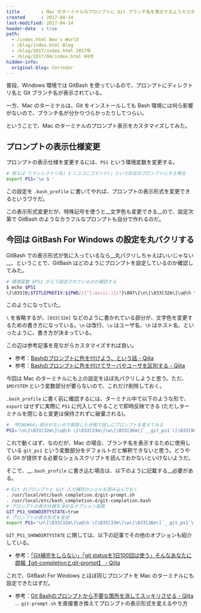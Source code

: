 ```yaml
---
title        : Mac のターミナルのプロンプトに Git ブランチ名を表示するようカスタマイズしてみた
created      : 2017-04-14
last-modified: 2017-04-14
header-date  : true
path:
  - /index.html Neo's World
  - /blog/index.html Blog
  - /blog/2017/index.html 2017年
  - /blog/2017/04/index.html 04月
hidden-info:
  original-blog: Corredor
---
```


普段、Windows 環境では GitBash を使っているので、プロンプトにディレクトリ名と Git ブランチ名が表示されている。

一方、Mac のターミナルは、Git をインストールしても Bash 環境には何ら影響がないので、ブランチ名が分かりづらかったりしてつらい。

ということで、Mac のターミナルのプロンプト表示をカスタマイズしてみた。

## プロンプトの表示仕様変更

プロンプトの表示仕様を変更するには、`PS1` という環境変数を変更する。

```bash
# 例えば「(ディレクトリ名) $ (ココにコマンド)」という形式のプロンプトにする場合
export PS1='\w $ '
```

この設定を `.bash_profile` に書いてやれば、プロンプトの表示形式を変更できるというワケだ。

この表示形式変更だが、特殊記号を使うと__文字色も変更できる__ので、設定次第で GitBash のようなカラフルなプロンプトも自分で作れるのだ。

## 今回は GitBash For Windows の設定を丸パクリする

GitBash での表示形式が気に入っているなら__丸パクリしちゃえばいいじゃない__、ということで、GitBash はどのようにプロンプトを設定しているのか確認してみた。

```bash
# 環境変数 $PS1 がどう設定されているのか確認する
$ echo $PS1
\[\033]0;$TITLEPREFIX:${PWD//[^[:ascii:]]/?}\007\]\n\[\033[32m\]\u@\h \[\033[35m\]$MSYSTEM \[\033[33m\]\w\[\033[36m\]`__git_ps1`\[\033[0m\]\n$ 
```

このようになっていた。

`\` を省略するが、`[033[32m]` などのように書かれている部分が、文字色を変更するための書き方になっている。`\n` は改行、`\u` はユーザ名、`\h` はホスト名、といったように、書き方が決まっている。

この辺は参考記事を見ながらカスタマイズすれば良い。

- 参考：[Bashのプロンプトに色を付けよう、という話 - Qiita](http://qiita.com/Hiroki_lzh/items/d33184cf5ac9ec92c3a6)
- 参考：[Bashのプロンプトに色を付けてサーバやユーザを区別する - Qiita](http://qiita.com/fernet/items/4dcb6f82520d87227121)

今回は Mac のターミナルにも上の設定をほぼ丸パクリしようと思う。ただ、`$MSYSTEM` という変数部分が要らないので、これだけ削除しておく。

`.bash_profile` に書く前に確認するには、ターミナル中で以下のような形で、`export` はせずに実際に `PS1` に代入してやることで即時反映できる (ただしターミナルを閉じると変更は保持されずに破棄される)。

```bash
# 「MINGW64」部分がないので削除した状態で試しにプロンプトを変えてみる
PS1='\n\[\033[32m\]\u@\h \[\033[33m\]\w\[\033[36m\]`__git_ps1`\[\033[0m\]\n$ '
```

これで動くはず、なのだが、Mac の場合、ブランチ名を表示するために使用している `git_ps1` という変数部分をデフォルトだと解釈できないと思う。どうやら Git が提供する必要なシェルスクリプトを読んでおかないといけないようだ。

そこで、__`.bash_profile` に書き込む場合は、以下のように記載する__必要がある。

```bash
# Git のプロンプトと Git 入力補完のシェルを読み込んでおく
. /usr/local/etc/bash_completion.d/git-prompt.sh
. /usr/local/etc/bash_completion.d/git-completion.bash
# プロンプトの表示仕様を決めるオプション変数
GIT_PS1_SHOWDIRTYSTATE=true
# プロンプトの表示形式を宣言
export PS1='\n\[\033[32m\]\u@\h \[\033[33m\]\w\[\033[36m\]`__git_ps1`\[\033[0m\]\n$ '
```

`GIT_PS1_SHOWDIRTYSTATE` に関しては、以下の記事でその他のオプションも紹介している。

- 参考：[「Git補完をしらない」「git statusを1日100回は使う」そんなあなたに朗報【git-completionとgit-prompt】 - Qiita](http://qiita.com/varmil/items/9b0aeafa85975474e9b6)

これで、GitBash For Windows とほぼ同じプロンプトを Mac のターミナルにも設定できたはずだ。

- 参考：[Git Bashのプロンプトから不要な箇所を消してスッキリさせる - Qiita](http://qiita.com/EichiSanden/items/6dd7edb24ffb66b01276) … `git-prompt.sh` を直接書き換えてプロンプトの表示形式を変えるやり方
